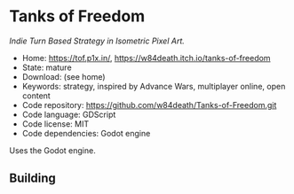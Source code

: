 # Tanks of Freedom

_Indie Turn Based Strategy in Isometric Pixel Art._

- Home: https://tof.p1x.in/, https://w84death.itch.io/tanks-of-freedom
- State: mature
- Download: (see home)
- Keywords: strategy, inspired by Advance Wars, multiplayer online, open content
- Code repository: https://github.com/w84death/Tanks-of-Freedom.git
- Code language: GDScript
- Code license: MIT
- Code dependencies: Godot engine

Uses the Godot engine.

## Building

